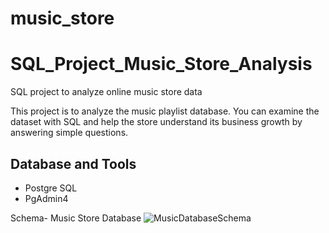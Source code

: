 # music_store

# SQL_Project_Music_Store_Analysis
SQL project to analyze online music store data

This project is to analyze the music playlist database. You can examine the dataset with SQL and help the store understand its business growth by answering simple questions.



## Database and Tools
* Postgre SQL
* PgAdmin4

Schema- Music Store Database
![MusicDatabaseSchema](https://github.com/INDDRSINGH/music_store/edit/main/EER.png)
